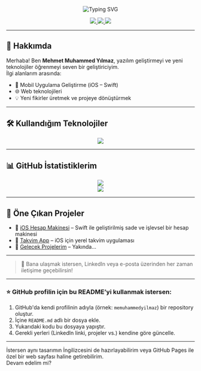 <!-- PROFİL BANNERI -->
<p align="center">
  <img src="https://readme-typing-svg.demolab.com?font=Fira+Code&size=24&pause=1000&color=00F7FF&center=true&vCenter=true&width=435&lines=Merhaba,+ben+Mehmet+Yılmaz!;Yazılım+Geliştiriciyim+%F0%9F%92%BB;Projelerimi+inceleyebilirsin+%F0%9F%91%87" alt="Typing SVG" />
</p>

<!-- SOSYAL MEDYA İKONLARI -->
<p align="center">
  <a href="https://github.com/memuhammedyilmaz" target="_blank">
    <img src="https://img.shields.io/github/followers/memuhammedyilmaz?label=GitHub&style=social" />
  </a>
  <a href="https://linkedin.com/in/kendi-linkedin-profilin" target="_blank">
    <img src="https://img.shields.io/badge/LinkedIn-blue?style=flat&logo=linkedin" />
  </a>
  <a href="mailto:mailadresin@gmail.com">
    <img src="https://img.shields.io/badge/E--Posta-DarkRed?style=flat&logo=gmail&logoColor=white" />
  </a>
</p>

---

## 👋 Hakkımda

Merhaba! Ben **Mehmet Muhammed Yılmaz**, yazılım geliştirmeyi ve yeni teknolojiler öğrenmeyi seven bir geliştiriciyim.  
İlgi alanlarım arasında:

- 📱 Mobil Uygulama Geliştirme (iOS – Swift)
- 🌐 Web teknolojileri
- 💡 Yeni fikirler üretmek ve projeye dönüştürmek

---

## 🛠️ Kullandığım Teknolojiler

<p align="center">
  <img src="https://skillicons.dev/icons?i=swift,xcode,js,html,css,react,python,github,vscode&theme=light" />
</p>

---

## 📊 GitHub İstatistiklerim

<p align="center">
  <img src="https://github-readme-stats.vercel.app/api?username=memuhammedyilmaz&show_icons=true&theme=radical" />
  <br/>
  <img src="https://github-readme-streak-stats.herokuapp.com?user=memuhammedyilmaz&theme=tokyonight&hide_border=false" />
</p>

---

## 🚀 Öne Çıkan Projeler

- 🔢 [iOS Hesap Makinesi](https://github.com/memuhammedyilmaz/hesap-makinesi-ios) – Swift ile geliştirilmiş sade ve işlevsel bir hesap makinesi  
- 📅 [Takvim App](#) – iOS için yerel takvim uygulaması  
- 🎯 [Gelecek Projelerim](#) – Yakında...

---

> 💬 Bana ulaşmak istersen, LinkedIn veya e-posta üzerinden her zaman iletişime geçebilirsin!

---

### ⭐ GitHub profilin için bu README’yi kullanmak istersen:

1. GitHub'da kendi profilinin adıyla (örnek: `memuhammedyilmaz`) bir repository oluştur.
2. İçine `README.md` adlı bir dosya ekle.
3. Yukarıdaki kodu bu dosyaya yapıştır.
4. Gerekli yerleri (LinkedIn linki, projeler vs.) kendine göre güncelle.

---

İstersen aynı tasarımın İngilizcesini de hazırlayabilirim veya GitHub Pages ile özel bir web sayfası haline getirebilirim.  
Devam edelim mi?
